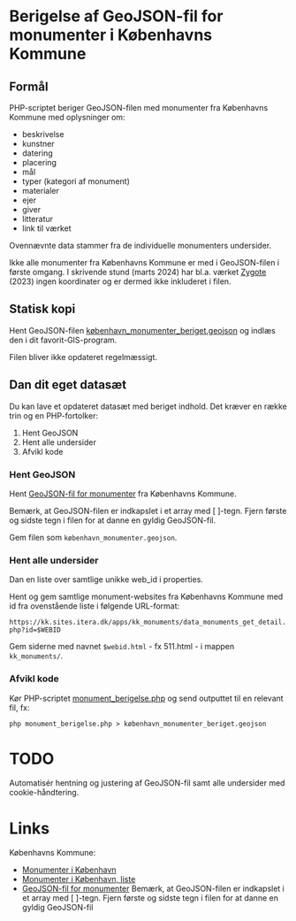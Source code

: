 # Berigelse af GeoJSON-fil for monumenter i Københavns Kommune

## Formål
PHP-scriptet beriger GeoJSON-filen med monumenter fra Københavns Kommune med oplysninger om:
* beskrivelse
* kunstner
* datering
* placering
* mål
* typer (kategori af monument)
* materialer
* ejer
* giver
* litteratur
* link til værket

Ovennævnte data stammer fra de individuelle monumenters undersider.

Ikke alle monumenter fra Københavns Kommune er med i GeoJSON-filen i første omgang. I skrivende stund (marts 2024) har bl.a. værket [Zygote](https://kk.sites.itera.dk/apps/kk_monuments/index.php?id=543) (2023) ingen koordinater og er dermed ikke inkluderet i filen.

## Statisk kopi
Hent GeoJSON-filen [københavn_monumenter_beriget.geojson](københavn_monumenter_beriget.geojson) og indlæs den i dit favorit-GIS-program.

Filen bliver ikke opdateret regelmæssigt.

## Dan dit eget datasæt
Du kan lave et opdateret datasæt med beriget indhold. Det kræver en række trin og en PHP-fortolker:

1. Hent GeoJSON
2. Hent alle undersider
3. Afvikl kode

### Hent GeoJSON
Hent [GeoJSON-fil for monumenter](https://kk.sites.itera.dk/apps/kk_monuments/data_monuments_datakk_geojson.php) fra Københavns Kommune.

Bemærk, at GeoJSON-filen er indkapslet i et array med [ ]-tegn. Fjern første og sidste tegn i filen for at danne en gyldig GeoJSON-fil.

Gem filen som `københavn_monumenter.geojson`.

### Hent alle undersider
Dan en liste over samtlige unikke web_id i properties.

Hent og gem samtlige monument-websites fra Københavns Kommune med id fra ovenstående liste i følgende URL-format:

`https://kk.sites.itera.dk/apps/kk_monuments/data_monuments_get_detail.php?id=$WEBID`

Gem siderne med navnet `$webid.html` - fx 511.html - i mappen `kk_monuments/`.

### Afvikl kode
Kør PHP-scriptet [monument_berigelse.php](monument_berigelse.php) og send outputtet til en relevant fil, fx:

`php monument_berigelse.php > københavn_monumenter_beriget.geojson`

# TODO
Automatisér hentning og justering af GeoJSON-fil samt alle undersider med cookie-håndtering.

# Links
Københavns Kommune:
* [Monumenter i København](https://kk.sites.itera.dk/apps/kk_monuments/)
* [Monumenter i København, liste](https://kk.sites.itera.dk/apps/kk_monuments/index_liste.php)
* [GeoJSON-fil for monumenter](https://kk.sites.itera.dk/apps/kk_monuments/data_monuments_datakk_geojson.php)
Bemærk, at GeoJSON-filen er indkapslet i et array med [ ]-tegn. Fjern første og sidste tegn i filen for at danne en gyldig GeoJSON-fil

